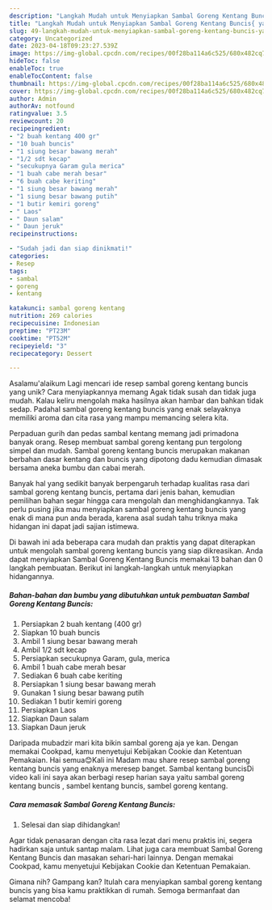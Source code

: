 ```yaml
---
description: "Langkah Mudah untuk Menyiapkan Sambal Goreng Kentang Buncis{ yang Menggugah Selera"
title: "Langkah Mudah untuk Menyiapkan Sambal Goreng Kentang Buncis{ yang Menggugah Selera"
slug: 49-langkah-mudah-untuk-menyiapkan-sambal-goreng-kentang-buncis-yang-menggugah-selera
category: Uncategorized
date: 2023-04-18T09:23:27.539Z
image: https://img-global.cpcdn.com/recipes/00f28ba114a6c525/680x482cq70/sambal-goreng-kentang-buncis-foto-resep-utama.jpg
hideToc: false
enableToc: true
enableTocContent: false
thumbnail: https://img-global.cpcdn.com/recipes/00f28ba114a6c525/680x482cq70/sambal-goreng-kentang-buncis-foto-resep-utama.jpg
cover: https://img-global.cpcdn.com/recipes/00f28ba114a6c525/680x482cq70/sambal-goreng-kentang-buncis-foto-resep-utama.jpg
author: Admin
authorAv: notfound
ratingvalue: 3.5
reviewcount: 20
recipeingredient:
- "2 buah kentang 400 gr"
- "10 buah buncis"
- "1 siung besar bawang merah"
- "1/2 sdt kecap"
- "secukupnya Garam gula merica"
- "1 buah cabe merah besar"
- "6 buah cabe keriting"
- "1 siung besar bawang merah"
- "1 siung besar bawang putih"
- "1 butir kemiri goreng"
- " Laos"
- " Daun salam"
- " Daun jeruk"
recipeinstructions:

- "Sudah jadi dan siap dinikmati!"
categories:
- Resep
tags:
- sambal
- goreng
- kentang

katakunci: sambal goreng kentang 
nutrition: 269 calories
recipecuisine: Indonesian
preptime: "PT23M"
cooktime: "PT52M"
recipeyield: "3"
recipecategory: Dessert

---
```



Asalamu'alaikum Lagi mencari ide resep sambal goreng kentang buncis yang unik? Cara menyiapkannya memang Agak tidak susah dan tidak juga mudah. Kalau keliru mengolah maka hasilnya akan hambar dan bahkan tidak sedap. Padahal sambal goreng kentang buncis yang enak selayaknya memiliki aroma dan cita rasa yang mampu memancing selera kita.


Perpaduan gurih dan pedas sambal kentang memang jadi primadona banyak orang. Resep membuat sambal goreng kentang pun tergolong simpel dan mudah. Sambal goreng kentang buncis merupakan makanan berbahan dasar kentang dan buncis yang dipotong dadu kemudian dimasak bersama aneka bumbu dan cabai merah.

Banyak hal yang sedikit banyak berpengaruh terhadap kualitas rasa dari sambal goreng kentang buncis, pertama dari jenis bahan, kemudian pemilihan bahan segar hingga cara mengolah dan menghidangkannya. Tak perlu pusing jika mau menyiapkan sambal goreng kentang buncis yang enak di mana pun anda berada, karena asal sudah tahu triknya maka hidangan ini dapat jadi sajian istimewa.


Di bawah ini ada beberapa cara mudah dan praktis yang dapat diterapkan untuk mengolah sambal goreng kentang buncis yang siap dikreasikan. Anda dapat menyiapkan Sambal Goreng Kentang Buncis memakai 13 bahan dan 0 langkah pembuatan. Berikut ini langkah-langkah untuk menyiapkan hidangannya.

<!--inarticleads1-->

##### Bahan-bahan dan bumbu yang dibutuhkan untuk pembuatan Sambal Goreng Kentang Buncis:

1. Persiapkan 2 buah kentang (400 gr)
1. Siapkan 10 buah buncis
1. Ambil 1 siung besar bawang merah
1. Ambil 1/2 sdt kecap
1. Persiapkan secukupnya Garam, gula, merica
1. Ambil 1 buah cabe merah besar
1. Sediakan 6 buah cabe keriting
1. Persiapkan 1 siung besar bawang merah
1. Gunakan 1 siung besar bawang putih
1. Sediakan 1 butir kemiri goreng
1. Persiapkan  Laos
1. Siapkan  Daun salam
1. Siapkan  Daun jeruk


Daripada mubadzir mari kita bikin sambal goreng aja ye kan. Dengan memakai Cookpad, kamu menyetujui Kebijakan Cookie dan Ketentuan Pemakaian. Hai semua😊Kali ini Madam mau share resep sambal goreng kentang buncis yang enaknya meresep banget. Sambal kentang buncisDi video kali ini saya akan berbagi resep harian saya yaitu sambal goreng kentang buncis , sambel kentang buncis, sambel goreng kentang. 

<!--inarticleads2-->

##### Cara memasak Sambal Goreng Kentang Buncis:


1. Selesai dan siap dihidangkan!

Agar tidak penasaran dengan cita rasa lezat dari menu praktis ini, segera hadirkan saja untuk santap malam. Lihat juga cara membuat Sambal Goreng Kentang Buncis dan masakan sehari-hari lainnya. Dengan memakai Cookpad, kamu menyetujui Kebijakan Cookie dan Ketentuan Pemakaian. 

Gimana nih? Gampang kan? Itulah cara menyiapkan sambal goreng kentang buncis yang bisa kamu praktikkan di rumah. Semoga bermanfaat dan selamat mencoba!
